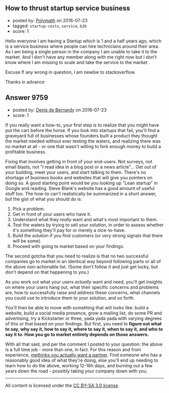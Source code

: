 ## How to thrust startup service business

- posted by: [Polymath](https://stackexchange.com/users/8001372/polymath) on 2016-07-23
- tagged: `startup-costs`, `service`, `b2b`
- score: 1

<p>Hello everyone I am having a Startup which is 1 and a half years ago, which is a service business where people can hire technicians around their area. As I am being a single person in the company I am unable to take it to the market. And I don't have any member along with me right now but I don't know where I am missing to scale and take the service to the market .</p>

<p>Excuse If any wrong in question, I am newbie to stackoverflow.</p>

<p>Thanks in advance </p>



## Answer 9759

- posted by: [Denis de Bernardy](https://stackexchange.com/users/182468/denis-de-bernardy) on 2016-07-23
- score: 1

<p>If you really want a how-to, your first step is to realize that you might have put the cart before the horse. If you look into startups that fail, you'll find a graveyard full of businesses whose founders built a product they thought the market needed without ever testing the waters, and realizing there was no market at all - or one that wasn't willing to fork enough money to build a profitable business.</p>

<p>Fixing that involves getting in front of your end-users. Not surveys, not email blasts, not "I read idea in a blog post or a news article"... Get out of your building, meet your users, and start talking to them. There's no shortage of business books and websites that will give you pointers on doing so. A good starting point would be you looking up "Lean startup" in Google and reading. Steve Blank's website has a good amount of useful stuff too. The how-to can't realistically be summarized in a short answer, but the gist of what you should do is:</p>

<ol>
<li>Pick a problem.</li>
<li>Get in front of your users who have it.</li>
<li>Understand what they <em>really</em> want and what's most important to them.</li>
<li>Test the waters by trying to sell your solution, in order to assess whether it's something they'll pay for or merely a nice-to-have.</li>
<li>Build the solution if you find customers (or <em>very</em> strong signals that there will be some).</li>
<li>Proceed with going to market based on your findings.</li>
</ol>

<p>The second gotcha that you need to realize is that no two successful companies go to market in an identical way beyond following parts or all of the above non-actionable list. (Some don't follow it and just get lucky, but don't depend on that happening to you.)</p>

<p>As you work out what your users <em>actually</em> want and need, you'll get insights on where your users hang out, what their specific concerns and problems are, how to successfully raise and address these concerns, what channels you could use to introduce them to your solution, and so forth.</p>

<p>You'll then be able to move with something that will looks like: build a website, build a social media presence, grow a mailing list, do some PR and advertising, try a Kickstarter or three, yada yada yada with varying degrees of this or that based on your findings. But first, you need to <strong>figure out what to say, why say it, how to say it, where to say it, when to say it, and who to say it to. How you go to market entirely depends on those answers.</strong></p>

<p>With all that said, and per the comment I posted to your question: the above is a full time job - more than one, in fact. For this reason and from experience, <a href="https://startups.stackexchange.com/questions/3666/is-it-feasible-to-launch-an-app-working-alone">methinks you actually want a partner</a>. Find someone who has a reasonably good idea of what they're doing, else you'll end up needing to learn how to do the above, working 12-16h days, and burning out a few years down the road - possibly taking your company down with you.</p>




---

All content is licensed under the [CC BY-SA 3.0 license](https://creativecommons.org/licenses/by-sa/3.0/).
